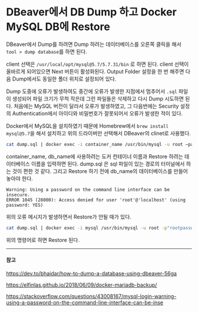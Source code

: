 # DBeaver에서 DB Dump 하고 Docker MySQL DB에 Restore

DBeaver에서 Dump를 하려면 Dump 하려는 데이터베이스를 오른쪽 클릭을 해서 `tool > dump database`를 하면 된다.

client 선택은 `/usr/local/opt/mysql@5.7/5.7.31/bin` 로 하면 된다. client 선택이 올바르게 되어있으면 Next 버튼이 활성화된다. Output Folder 설정을 한 번 해주면 다음 Dump에서도 동일한 폴더 위치로 설정되어 있다.

Dump 도중에 오류가 발생하여도 중간에 오류가 발생한 지점에서 멈추어서 `.sql` 파일이 생성되어 파일 크기가 무척 작은데 그런 파일들은 삭제하고 다시 Dump 시도하면 된다. 처음에는 MySQL 버전이 달라서 오류가 발생하였고, 그 다음번에는 Security 설정의 Authentication에서 아이디와 비밀번호가 잘못되어서 오류가 발생한 적이 있다.

Docker에서 MySQL을 설치하였기 때문에 Homebrew에서 `brew install mysql@5.7`을 해서 설치하고 위의 드라이버만 선택해서 DBeaver의 clinet로 사용했다.

```bash
cat dump.sql | docker exec -i container_name /usr/bin/mysql -u root —password=root db_name
```

container_name, db_name에 사용하려는 도커 컨테이너 이름과 Restore 하려는 데이터베이스 이름을 입력하면 된다. dump.sql 은 sql 파일이 있는 경로의 터미널에서 하는 것이 편한 것 같다. 그리고 Restore 하기 전에 db_name의 데이터베이스를 만들어놓아야 한다.

```
Warning: Using a password on the command line interface can be insecure.
ERROR 1045 (28000): Access denied for user 'root'@'localhost' (using password: YES)
```

위의 오류 메시지가 발생하면서 Restore가 안될 때가 있다.

```bash
cat dump.sql | docker exec -i mysql /usr/bin/mysql -u root -p"rootpassword" db_name
```

위의 명령어로 하면 Restore 된다.

---
#### 참고

https://dev.to/bhaidar/how-to-dump-a-database-using-dbeaver-56ga

https://elfinlas.github.io/2018/06/09/docker-mariadb-backup/

https://stackoverflow.com/questions/43008167/mysql-login-warning-using-a-password-on-the-command-line-interface-can-be-inse
